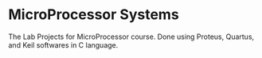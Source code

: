 # MicroProcessor Systems
 The Lab Projects for MicroProcessor course. Done using Proteus, Quartus, and Keil softwares in C language.
